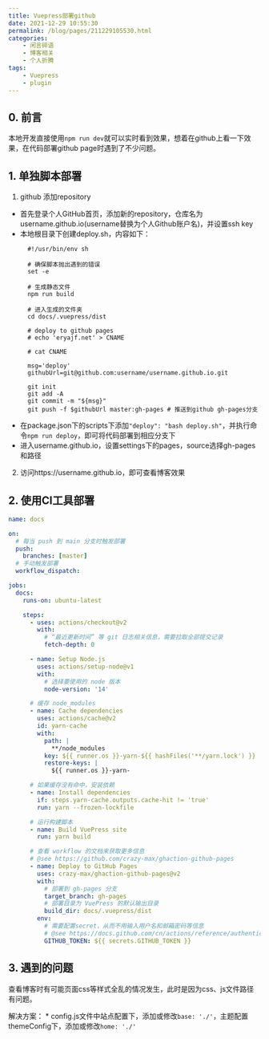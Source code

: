 ```yaml
---
title: Vuepress部署github
date: 2021-12-29 10:55:30
permalink: /blog/pages/211229105530.html
categories:
    - 闲言碎语
    - 博客相关
    - 个人折腾
tags:
    - Vuepress
    - plugin
---
```


## 0. 前言

本地开发直接使用`npm run dev`就可以实时看到效果，想着在github上看一下效果，在代码部署github page时遇到了不少问题。

## 1. 单独脚本部署

1. github 添加repository

- 首先登录个人GitHub首页，添加新的repository，仓库名为username.github.io(username替换为个人Github账户名)，并设置ssh key
- 本地根目录下创建deploy.sh，内容如下：
  ```shell
    #!/usr/bin/env sh

    # 确保脚本抛出遇到的错误
    set -e
    
    # 生成静态文件
    npm run build
    
    # 进入生成的文件夹
    cd docs/.vuepress/dist
    
    # deploy to github pages
    # echo 'eryajf.net' > CNAME
    
    # cat CNAME
    
    msg='deploy'
    githubUrl=git@github.com:username/username.github.io.git
    
    git init
    git add -A
    git commit -m "${msg}"
    git push -f $githubUrl master:gh-pages # 推送到github gh-pages分支
  ```
- 在package.json下的scripts下添加`"deploy": "bash deploy.sh"`，并执行命令`npm run deploy`，即可将代码部署到相应分支下  
- 进入username.github.io，设置settings下的pages，source选择gh-pages和路径

2. 访问https://username.github.io，即可查看博客效果

## 2. 使用CI工具部署

```yaml
name: docs

on:
  # 每当 push 到 main 分支时触发部署
  push:
    branches: [master]
  # 手动触发部署
  workflow_dispatch:

jobs:
  docs:
    runs-on: ubuntu-latest

    steps:
      - uses: actions/checkout@v2
        with:
          # “最近更新时间” 等 git 日志相关信息，需要拉取全部提交记录
          fetch-depth: 0

      - name: Setup Node.js
        uses: actions/setup-node@v1
        with:
          # 选择要使用的 node 版本
          node-version: '14'

      # 缓存 node_modules
      - name: Cache dependencies
        uses: actions/cache@v2
        id: yarn-cache
        with:
          path: |
            **/node_modules
          key: ${{ runner.os }}-yarn-${{ hashFiles('**/yarn.lock') }}
          restore-keys: |
            ${{ runner.os }}-yarn-

      # 如果缓存没有命中，安装依赖
      - name: Install dependencies
        if: steps.yarn-cache.outputs.cache-hit != 'true'
        run: yarn --frozen-lockfile

      # 运行构建脚本
      - name: Build VuePress site
        run: yarn build

      # 查看 workflow 的文档来获取更多信息
      # @see https://github.com/crazy-max/ghaction-github-pages
      - name: Deploy to GitHub Pages
        uses: crazy-max/ghaction-github-pages@v2
        with:
          # 部署到 gh-pages 分支
          target_branch: gh-pages
          # 部署目录为 VuePress 的默认输出目录
          build_dir: docs/.vuepress/dist
        env:
          # 需要配置secret，从而不用输入用户名和邮箱密码等信息
          # @see https://docs.github.com/cn/actions/reference/authentication-in-a-workflow#about-the-github_token-secret
          GITHUB_TOKEN: ${{ secrets.GITHUB_TOKEN }}
```

## 3. 遇到的问题

查看博客时有可能页面css等样式全乱的情况发生，此时是因为css、js文件路径有问题。

解决方案：
    * config.js文件中站点配置下，添加或修改`base: './'`，主题配置themeConfig下，添加或修改`home: './'`